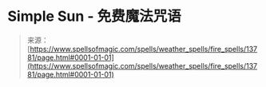 <!--yml

category: 未分类

date: 2024-06-12 18:52:20

-->

# Simple Sun - 免费魔法咒语

> 来源：[https://www.spellsofmagic.com/spells/weather_spells/fire_spells/13781/page.html#0001-01-01](https://www.spellsofmagic.com/spells/weather_spells/fire_spells/13781/page.html#0001-01-01)
